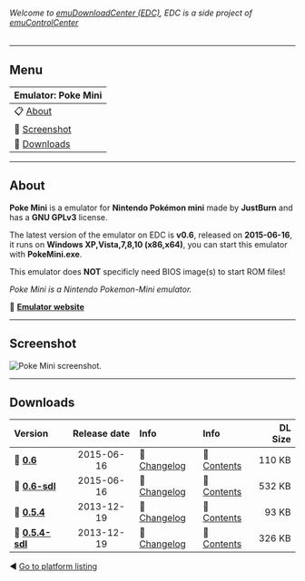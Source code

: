 ###### Welcome to [emuDownloadCenter (EDC)](https://github.com/PhoenixInteractiveNL/emuDownloadCenter/wiki/), EDC is a side project of [emuControlCenter](https://github.com/PhoenixInteractiveNL/emuControlCenter/wiki/)
***
## Menu
| **Emulator: Poke Mini** |
|:---------|
| :clipboard: [About](#about) |
| :sunrise: [Screenshot](#screenshot) |
| :floppy_disk: [Downloads](#downloads) |
***
## About
**Poke Mini** is a emulator for **Nintendo Pokémon mini** made by **JustBurn** and has a **GNU GPLv3** license.

The latest version of the emulator on EDC is **v0.6**, released on **2015-06-16**, it runs on **Windows XP,Vista,7,8,10 (x86,x64)**, you can start this emulator with **PokeMini.exe**.

This emulator does **NOT** specificly need BIOS image(s) to start ROM files!

_Poke Mini is a Nintendo Pokemon-Mini emulator._

:link: [**Emulator website**](http://sourceforge.net/projects/pokemini/)
***
## Screenshot
![](https://raw.githubusercontent.com/PhoenixInteractiveNL/emuDownloadCenter/master/hooks/pokemini/screen.jpg "Poke Mini screenshot.")
***
## Downloads
| Version  | Release date  | Info       | Info       | DL Size    |
|:---------|:-------------:|:-----------|:-----------|-----------:|
| :floppy_disk: [**0.6**](https://github.com/PhoenixInteractiveNL/edc-repo0005/raw/master/pokemini/0.6.7z) | 2015-06-16 | :page_facing_up: [Changelog](https://github.com/PhoenixInteractiveNL/edc-repo0005/blob/master/pokemini/0.6_changelog.txt) | :mag_right: [Contents](https://github.com/PhoenixInteractiveNL/edc-repo0005/blob/master/pokemini/0.6_contents.txt) | 110 KB |
| :floppy_disk: [**0.6-sdl**](https://github.com/PhoenixInteractiveNL/edc-repo0005/raw/master/pokemini/0.6-sdl.7z) | 2015-06-16 | :page_facing_up: [Changelog](https://github.com/PhoenixInteractiveNL/edc-repo0005/blob/master/pokemini/0.6-sdl_changelog.txt) | :mag_right: [Contents](https://github.com/PhoenixInteractiveNL/edc-repo0005/blob/master/pokemini/0.6-sdl_contents.txt) | 532 KB |
| :floppy_disk: [**0.5.4**](https://github.com/PhoenixInteractiveNL/edc-repo0005/raw/master/pokemini/0.5.4.7z) | 2013-12-19 | :page_facing_up: [Changelog](https://github.com/PhoenixInteractiveNL/edc-repo0005/blob/master/pokemini/0.5.4_changelog.txt) | :mag_right: [Contents](https://github.com/PhoenixInteractiveNL/edc-repo0005/blob/master/pokemini/0.5.4_contents.txt) | 93 KB |
| :floppy_disk: [**0.5.4-sdl**](https://github.com/PhoenixInteractiveNL/edc-repo0005/raw/master/pokemini/0.5.4-sdl.7z) | 2013-12-19 | :page_facing_up: [Changelog](https://github.com/PhoenixInteractiveNL/edc-repo0005/blob/master/pokemini/0.5.4-sdl_changelog.txt) | :mag_right: [Contents](https://github.com/PhoenixInteractiveNL/edc-repo0005/blob/master/pokemini/0.5.4-sdl_contents.txt) | 326 KB |

:arrow_backward: [Go to platform listing](https://github.com/PhoenixInteractiveNL/emuDownloadCenter/wiki/EDC-Platform-List)
